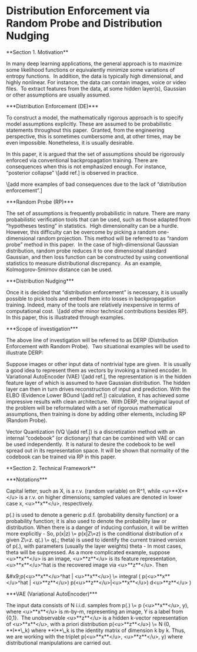 # Distribution Enforcement via Random Probe and Distribution Nudging

\*\*Section 1. Motivation\*\*

In many deep learning applications, the general approach is to maximize some likelihood functions or equivalently minimize some variations of entropy functions.  In addition, the data is typically high dimensional, and highly nonlinear. For instance, the data can contain images, voice or video files.  To extract features from the data, at some hidden layer(s), Gaussian or other assumptions are usually assumed.  

\*\*\*Distribution Enforcement (DE)\*\*\*

To construct a model, the mathematically rigorous approach is to specify model assumptions explicitly. These are assumed to be probabilistic statements throughout this paper.  Granted, from the engineering perspective, this is sometimes cumbersome and, at other times, may be even impossible. Nonetheless, it is usually desirable.  

In this paper, it is argued that the set of assumptions should be rigorously enforced via conventional backpropagation training. There are consequences when this is not emphasized enough. For instance, “posterior collapse” \\\[add ref.] is observed in practice.

\\\[add more examples of bad consequences due to the lack of “distribution enforcement”.]

\*\*\*Random Probe (RP)\*\*\*

The set of assumptions is frequently probabilistic in nature. There are many probabilistic verification tools that can be used, such as those adapted from “hypotheses testing” in statistics.  High dimensionality can be a hurdle.  However, this difficulty can be overcome by picking a random one-dimensional random projection. This method will be referred to as “random probe” method in this paper.  In the case of high-dimensional Gaussian distribution, random probe reduces it to one dimensional standard Gaussian, and then loss function can be constructed by using conventional statistics to measure distributional discrepancy.  As an example, Kolmogorov-Smirnov distance can be used.

\*\*\*Distribution Nudging\*\*\*

Once it is decided that “distribution enforcement” is necessary, it is usually possible to pick tools and embed them into losses in backpropagation training. Indeed, many of the tools are relatively inexpensive in terms of computational cost.  \\\[add other minor technical contributions besides RP].  In this paper, this is illustrated through examples.

\*\*\*Scope of investigation\*\*\*

The above line of investigation will be referred to as DERP (Distribution Enforcement with Random Probe).  Two situational examples will be used to illustrate DERP:

Suppose images or other input data of nontrivial type are given.  It is usually a good idea to represent them as vectors by invoking a trained encoder. In Variational AutoEncoder (VAE) \\\[add ref.], the representation is in the hidden feature layer of which is assumed to have Gaussian distribution. The hidden layer can then in turn drives reconstruction of input and prediction. With the ELBO (Evidence Lower BOund \\\[add ref.]) calculation, it has achieved some impressive results with clean architecture.  With DERP, the original layout of the problem will be reformulated with a set of rigorous mathematical assumptions, then training is done by adding other elements, including RP (Random Probe).

Vector Quantization (VQ \\\[add ref.]) is a discretization method with an internal “codebook” (or dictionary) that can be combined with VAE or can be used independently.  It is natural to desire the codebook to be well spread out in its representation space. It will be shown that normality of the codebook can be trained via RP in this paper.

\*\*Section 2. Technical Framework\*\*

\*\*\*Notations\*\*\*

Capital letter, such as X, is a r.v. (random variable) on R^1, while \<u>\*\*X\*\*\</u> is a r.v. on higher dimensions; sampled values are denoted in lower case x, \<u>\*\*x\*\*\</u>, respectively.

p(.) is used to denote a generic p.d.f. (probability density function) or a probability function; it is also used to denote the probability law or distribution. When there is a danger of inducing confusion, it will be written more explicitly - So, p(x|z) \\\= p(x|Z\\\=z) is the conditional distribution of x given Z\\\=z. q(.) \\\= q(.; theta) is used to identify the current trained version of p(.), with parameters (usually the layer weights) theta - In most cases, theta will be suppressed. As a more complicated example, suppose \<u>\*\*x\*\*\</u> is an image, \<u>\*\*z\*\*\</u> is its feature representation, \<u>\*\*x\*\*\</u>^hat is the recovered image via \<u>\*\*z\*\*\</u>. Then 

\&#x9;p(\<u>\*\*x\*\*\</u>^hat | \<u>\*\*x\*\*\</u>) \\\= integral ( p(\<u>\*\*x\*\*\</u>^hat | \<u>\*\*z\*\*\</u>) p(\<u>\*\*z\*\*\</u>|\<u>\*\*x\*\*\</u>) d\<u>\*\*z\*\*\</u> )

\*\*\*VAE (Variational AutoEncoder)\*\*\*

The input data consists of N i.i.d. samples from p(.) \\\= p (\<u>\*\*x\*\*\</u>, y), where \<u>\*\*x\*\*\</u> is m-by-m, representing an image, Y is a label from {0,1}.  The unobservable \<u>\*\*z\*\*\</u> is a hidden k-vector representation of \<u>\*\*x\*\*\</u>, with a priori distribution p(\<u>\*\*z\*\*\</u>) \\\= N (0, \*\*I\*\*\\\_k) where \*\*I\*\*\\\_k is the identity matrix of dimension k by k. Thus, we are working with the triplet p(\<u>\*\*x\*\*\</u>, \<u>\*\*z\*\*\</u>, y) where distributional manipulations are carried out.